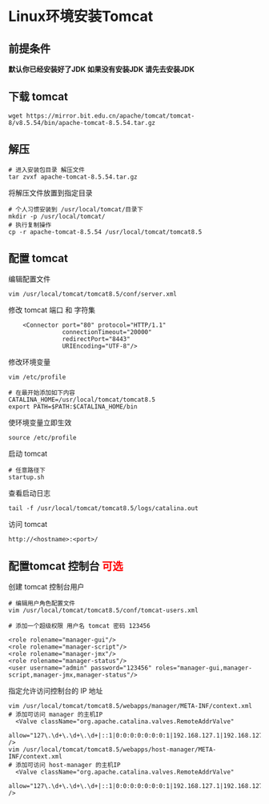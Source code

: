 # Linux环境安装Tomcat

## 前提条件
**默认你已经安装好了JDK 如果没有安装JDK  请先去安装JDK**
## 下载 tomcat
```
wget https://mirror.bit.edu.cn/apache/tomcat/tomcat-8/v8.5.54/bin/apache-tomcat-8.5.54.tar.gz
```
## 解压
```
# 进入安装包目录 解压文件
tar zvxf apache-tomcat-8.5.54.tar.gz
```
将解压文件放置到指定目录 
```
# 个人习惯安装到 /usr/local/tomcat/目录下
mkdir -p /usr/local/tomcat/
# 执行复制操作
cp -r apache-tomcat-8.5.54 /usr/local/tomcat/tomcat8.5
```
## 配置 tomcat
编辑配置文件
```
vim /usr/local/tomcat/tomcat8.5/conf/server.xml
```
修改 tomcat 端口 和 字符集
```
    <Connector port="80" protocol="HTTP/1.1"
               connectionTimeout="20000"
               redirectPort="8443"
               URIEncoding="UTF-8"/>
```
修改环境变量 
```
vim /etc/profile

# 在最开始添加如下内容
CATALINA_HOME=/usr/local/tomcat/tomcat8.5
export PATH=$PATH:$CATALINA_HOME/bin
```
使环境变量立即生效
```
source /etc/profile
```
启动 tomcat 
```
# 任意路径下
startup.sh
```
查看启动日志
```
tail -f /usr/local/tomcat/tomcat8.5/logs/catalina.out
```
访问 tomcat
```
http://<hostname>:<port>/
```
## 配置tomcat 控制台 <font color="red">可选</font>
创建 tomcat 控制台用户
```
# 编辑用户角色配置文件
vim /usr/local/tomcat/tomcat8.5/conf/tomcat-users.xml

# 添加一个超级权限 用户名 tomcat 密码 123456

<role rolename="manager-gui"/>
<role rolename="manager-script"/>
<role rolename="manager-jmx"/>
<role rolename="manager-status"/>
<user username="admin" password="123456" roles="manager-gui,manager-script,manager-jmx,manager-status"/>
```
指定允许访问控制台的 IP 地址
```
vim /usr/local/tomcat/tomcat8.5/webapps/manager/META-INF/context.xml
# 添加可访问 manager 的主机IP
  <Valve className="org.apache.catalina.valves.RemoteAddrValve"
         allow="127\.\d+\.\d+\.\d+|::1|0:0:0:0:0:0:0:1|192.168.127.1|192.168.127.111" />
vim /usr/local/tomcat/tomcat8.5/webapps/host-manager/META-INF/context.xml
# 添加可访问 host-manager 的主机IP
  <Valve className="org.apache.catalina.valves.RemoteAddrValve"
         allow="127\.\d+\.\d+\.\d+|::1|0:0:0:0:0:0:0:1|192.168.127.1|192.168.127.111" />
```
